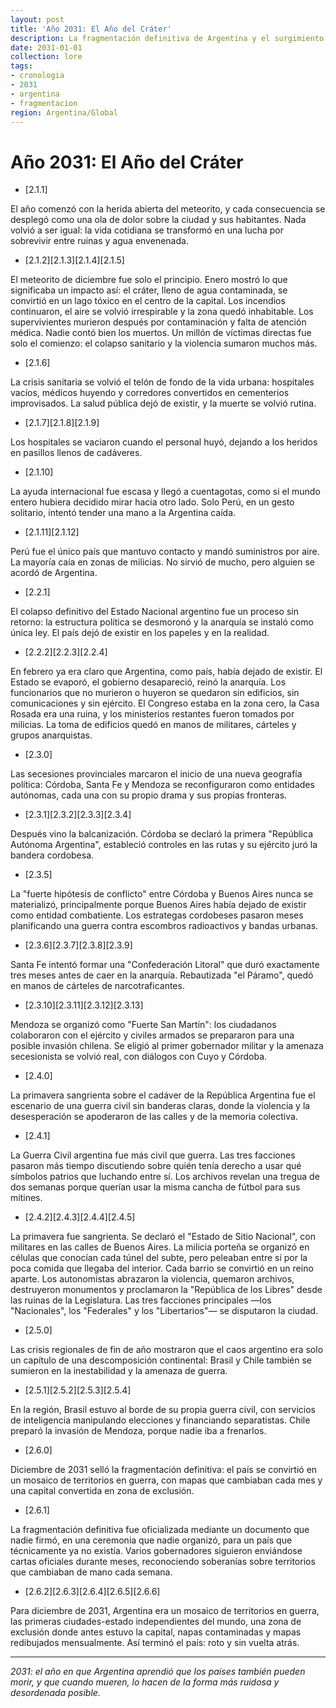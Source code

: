 ```yaml
---
layout: post
title: 'Año 2031: El Año del Cráter'
description: La fragmentación definitiva de Argentina y el surgimiento de las ciudades-estado
date: 2031-01-01
collection: lore
tags:
- cronologia
- 2031
- argentina
- fragmentacion
region: Argentina/Global
---
```



# Año 2031: El Año del Cráter

- [2.1.1]

El año comenzó con la herida abierta del meteorito, y cada consecuencia se desplegó como una ola de dolor sobre la ciudad y sus habitantes. Nada volvió a ser igual: la vida cotidiana se transformó en una lucha por sobrevivir entre ruinas y agua envenenada.

- [2.1.2][2.1.3][2.1.4][2.1.5]

El meteorito de diciembre fue solo el principio. Enero mostró lo que significaba un impacto así: el cráter, lleno de agua contaminada, se convirtió en un lago tóxico en el centro de la capital. Los incendios continuaron, el aire se volvió irrespirable y la zona quedó inhabitable. Los supervivientes murieron después por contaminación y falta de atención médica. Nadie contó bien los muertos. Un millón de víctimas directas fue solo el comienzo: el colapso sanitario y la violencia sumaron muchos más.

- [2.1.6]

La crisis sanitaria se volvió el telón de fondo de la vida urbana: hospitales vacíos, médicos huyendo y corredores convertidos en cementerios improvisados. La salud pública dejó de existir, y la muerte se volvió rutina.

- [2.1.7][2.1.8][2.1.9]

Los hospitales se vaciaron cuando el personal huyó, dejando a los heridos en pasillos llenos de cadáveres.

- [2.1.10]

La ayuda internacional fue escasa y llegó a cuentagotas, como si el mundo entero hubiera decidido mirar hacia otro lado. Solo Perú, en un gesto solitario, intentó tender una mano a la Argentina caída.

- [2.1.11][2.1.12]

Perú fue el único país que mantuvo contacto y mandó suministros por aire. La mayoría caía en zonas de milicias. No sirvió de mucho, pero alguien se acordó de Argentina.

- [2.2.1]

El colapso definitivo del Estado Nacional argentino fue un proceso sin retorno: la estructura política se desmoronó y la anarquía se instaló como única ley. El país dejó de existir en los papeles y en la realidad.

- [2.2.2][2.2.3][2.2.4]

En febrero ya era claro que Argentina, como país, había dejado de existir. El Estado se evaporó, el gobierno desapareció, reinó la anarquía. Los funcionarios que no murieron o huyeron se quedaron sin edificios, sin comunicaciones y sin ejército. El Congreso estaba en la zona cero, la Casa Rosada era una ruina, y los ministerios restantes fueron tomados por milicias. La toma de edificios quedó en manos de militares, cárteles y grupos anarquistas.

- [2.3.0]

Las secesiones provinciales marcaron el inicio de una nueva geografía política: Córdoba, Santa Fe y Mendoza se reconfiguraron como entidades autónomas, cada una con su propio drama y sus propias fronteras.

- [2.3.1][2.3.2][2.3.3][2.3.4]

Después vino la balcanización. Córdoba se declaró la primera "República Autónoma Argentina", estableció controles en las rutas y su ejército juró la bandera cordobesa.

- [2.3.5]

La "fuerte hipótesis de conflicto" entre Córdoba y Buenos Aires nunca se materializó, principalmente porque Buenos Aires había dejado de existir como entidad combatiente. Los estrategas cordobeses pasaron meses planificando una guerra contra escombros radioactivos y bandas urbanas.

- [2.3.6][2.3.7][2.3.8][2.3.9]

Santa Fe intentó formar una "Confederación Litoral" que duró exactamente tres meses antes de caer en la anarquía. Rebautizada "el Páramo", quedó en manos de cárteles de narcotraficantes.

- [2.3.10][2.3.11][2.3.12][2.3.13]

Mendoza se organizó como "Fuerte San Martín": los ciudadanos colaboraron con el ejército y civiles armados se prepararon para una posible invasión chilena. Se eligió al primer gobernador militar y la amenaza secesionista se volvió real, con diálogos con Cuyo y Córdoba.

- [2.4.0]

La primavera sangrienta sobre el cadáver de la República Argentina fue el escenario de una guerra civil sin banderas claras, donde la violencia y la desesperación se apoderaron de las calles y de la memoria colectiva.

- [2.4.1]

La Guerra Civil argentina fue más civil que guerra. Las tres facciones pasaron más tiempo discutiendo sobre quién tenía derecho a usar qué símbolos patrios que luchando entre sí. Los archivos revelan una tregua de dos semanas porque querían usar la misma cancha de fútbol para sus mítines.

- [2.4.2][2.4.3][2.4.4][2.4.5]

La primavera fue sangrienta. Se declaró el "Estado de Sitio Nacional", con militares en las calles de Buenos Aires. La milicia porteña se organizó en células que conocían cada túnel del subte, pero peleaban entre sí por la poca comida que llegaba del interior. Cada barrio se convirtió en un reino aparte. Los autonomistas abrazaron la violencia, quemaron archivos, destruyeron monumentos y proclamaron la "República de los Libres" desde las ruinas de la Legislatura. Las tres facciones principales —los "Nacionales", los "Federales" y los "Libertarios"— se disputaron la ciudad.

- [2.5.0]

Las crisis regionales de fin de año mostraron que el caos argentino era solo un capítulo de una descomposición continental: Brasil y Chile también se sumieron en la inestabilidad y la amenaza de guerra.

- [2.5.1][2.5.2][2.5.3][2.5.4]

En la región, Brasil estuvo al borde de su propia guerra civil, con servicios de inteligencia manipulando elecciones y financiando separatistas. Chile preparó la invasión de Mendoza, porque nadie iba a frenarlos.

- [2.6.0]

Diciembre de 2031 selló la fragmentación definitiva: el país se convirtió en un mosaico de territorios en guerra, con mapas que cambiaban cada mes y una capital convertida en zona de exclusión.

- [2.6.1]

La fragmentación definitiva fue oficializada mediante un documento que nadie firmó, en una ceremonia que nadie organizó, para un país que técnicamente ya no existía. Varios gobernadores siguieron enviándose cartas oficiales durante meses, reconociendo soberanías sobre territorios que cambiaban de mano cada semana.

- [2.6.2][2.6.3][2.6.4][2.6.5][2.6.6]

Para diciembre de 2031, Argentina era un mosaico de territorios en guerra, las primeras ciudades-estado independientes del mundo, una zona de exclusión donde antes estuvo la capital, napas contaminadas y mapas redibujados mensualmente. Así terminó el país: roto y sin vuelta atrás.

---

*2031: el año en que Argentina aprendió que los países también pueden morir, y que cuando mueren, lo hacen de la forma más ruidosa y desordenada posible.*

